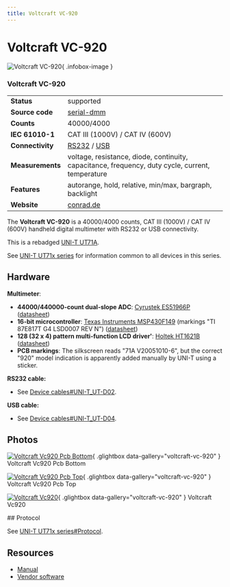 ```yaml
---
title: Voltcraft VC-920
---
```


# Voltcraft VC-920

<div class="infobox" markdown>

![Voltcraft VC-920](./img/Voltcraft_vc920_pcb_bottom.jpg){ .infobox-image }

### Voltcraft VC-920

| | |
|---|---|
| **Status** | supported |
| **Source code** | [serial-dmm](https://github.com/OpenTraceLab/OpenTraceCapture/tree/main/src/hardware/serial-dmm) |
| **Counts** | 40000/4000 |
| **IEC 61010-1** | CAT III (1000V) / CAT IV (600V) |
| **Connectivity** | [RS232](https://sigrok.org/wiki/Device_cables#UNI-T_UT-D02) / [USB](https://sigrok.org/wiki/Device_cables#UNI-T_UT-D04) |
| **Measurements** | voltage, resistance, diode, continuity, capacitance, frequency, duty cycle, current, temperature |
| **Features** | autorange, hold, relative, min/max, bargraph, backlight |
| **Website** | [conrad.de](https://web.archive.org/web/20120824044029/http://www.conrad.de/ce/de/product/123296/VOLTCRAFT-VC920-TRMS-Digital-Multimeter-m-Software-VC900-Serie-400004000-Counts-CAT-IV-600V) |

</div>

The **Voltcraft VC-920** is a 40000/4000 counts, CAT III (1000V) / CAT IV (600V) handheld digital multimeter with RS232 or USB connectivity.

This is a rebadged [UNI-T UT71A](http://uni-trend.com/UT71A.html).

See [UNI-T UT71x series](https://sigrok.org/wiki/UNI-T_UT71x_series) for information common to all devices in this series.

## Hardware

**Multimeter**:

- **44000/440000-count dual-slope ADC**: [Cyrustek ES51966P](http://www.cyrustek.com.tw/product-1-44000.htm#ES51966) ([datasheet](http://www.cyrustek.com.tw/spec/ES51966A.pdf))
- **16-bit microcontroller**: [Texas Instruments MSP430F149](http://www.ti.com/product/msp430f149) (markings "TI 87E817T G4 LSD0007 REV N") ([datasheet](http://www.ti.com/lit/gpn/msp430f149))
- **128 (32 x 4) pattern multi-function LCD driver'**: [Holtek HT1621B](http://www.holtek.com.tw/english/docum/consumer/1621.htm) ([datasheet](http://www.holtek.com.tw/pdf/consumer/ht1621v310.pdf))
- **PCB markings**: The silkscreen reads "71A V20051010-6", but the correct "920" model indication is apparently added manually by UNI-T using a sticker.

**RS232 cable:**

- See [Device cables#UNI-T_UT-D02](https://sigrok.org/wiki/Device_cables#UNI-T_UT-D02).

**USB cable:**

- See [Device cables#UNI-T_UT-D04](https://sigrok.org/wiki/Device_cables#UNI-T_UT-D04).

## Photos

<div class="photo-grid" markdown>

[![Voltcraft Vc920 Pcb Bottom](./img/Voltcraft_vc920_pcb_bottom.jpg)](./img/Voltcraft_vc920_pcb_bottom.jpg "Voltcraft Vc920 Pcb Bottom"){ .glightbox data-gallery="voltcraft-vc-920" }
<span class="caption">Voltcraft Vc920 Pcb Bottom</span>

[![Voltcraft Vc920 Pcb Top](./img/Voltcraft_vc920_pcb_top.jpg)](./img/Voltcraft_vc920_pcb_top.jpg "Voltcraft Vc920 Pcb Top"){ .glightbox data-gallery="voltcraft-vc-920" }
<span class="caption">Voltcraft Vc920 Pcb Top</span>

[![Voltcraft Vc920](./img/Voltcraft_vc920.jpg)](./img/Voltcraft_vc920.png "Voltcraft Vc920"){ .glightbox data-gallery="voltcraft-vc-920" }
<span class="caption">Voltcraft Vc920</span>

</div>
## Protocol

See [UNI-T UT71x series#Protocol](https://sigrok.org/wiki/UNI-T_UT71x_series#Protocol).

## Resources
- [Manual](http://www.produktinfo.conrad.com/datenblaetter/100000-124999/123296-an-01-ml-VOLTCRAFT_VC920_DMM_de_en_fr_nl.pdf)
- [Vendor software](http://www.produktinfo.conrad.com/datenblaetter/100000-124999/123296-up-01-en-VC920DMM_WIN7_32_64bit_V3_00.zip)

